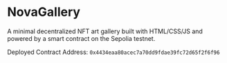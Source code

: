 # NovaGallery

A minimal decentralized NFT art gallery built with HTML/CSS/JS and powered by a smart contract on the Sepolia testnet.

Deployed Contract Address: `0x4434eaa80acec7a70dd9fdae39fc72d65f2f6f96`

